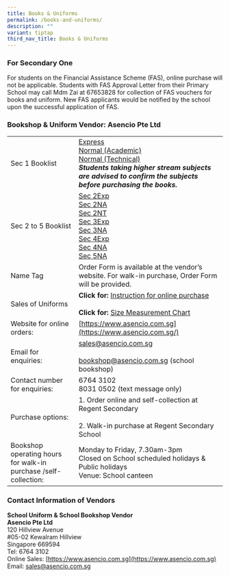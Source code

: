 ```yaml
---
title: Books & Uniforms
permalink: /books-and-uniforms/
description: ""
variant: tiptap
third_nav_title: Books & Uniforms
---
```

### **For Secondary One**

For students on the Financial Assistance Scheme (FAS), online purchase will not be applicable. Students with FAS Approval Letter from their Primary School may call Mdm Zai at 67653828 for collection of FAS vouchers for books and uniform. New FAS applicants would be notified by the school upon the successful application of FAS.


### **Bookshop &amp; Uniform Vendor: Asencio Pte Ltd**

|  |  |
| -------- | -------- |
| Sec 1 Booklist     | [Express](/files/Booklist%202023_RGS%20S1Exp.pdf)<br>[Normal (Academic)](/files/Booklist%202023_RGS%20S1NA.pdf)<br>[Normal (Technical)](/files/Booklist%202023_RGS%20S1NT.pdf)<br>***Students taking higher stream subjects are advised to confirm the subjects before purchasing the books.***    |
| Sec 2 to 5 Booklist | [Sec 2Exp](/files/Booklist%202023_RGS%20S2Exp.pdf)<br>[Sec 2NA](/files/Booklist%202023_RGS%20S2NA.pdf)<br>[Sec 2NT](/files/Booklist%202023_RGS%20S2NT.pdf)<br>[Sec 3Exp](/files/Booklist%202023_RGS%20S3Exp.pdf)<br>[Sec 3NA](/files/Booklist%202023_RGS%20S3NA.pdf)<br>[Sec 4Exp](/files/Booklist%202023_RGS%20S4Exp.pdf)<br>[Sec 4NA](/files/Booklist%202023_RGS%20S4NA.pdf)<br>[Sec 5NA](/files/Booklist%202023_RGS%20S5.pdf)   |
| Name Tag     | Order Form is available at the vendor’s website. For walk-in purchase, Order Form will be provided.    |
| Sales of Uniforms  | **Click for:** [Instruction for online purchase](/files/updated%20online%20uniform%20purchase%20info%202022%20(Regent%20Sec%20Sch).pdf)<br><br>**Click for:** [Size Measurement Chart](/files/Regent%20Sec%20size%20guide%20and%20measurements%202022.pdf)  |
| Website for online orders:     | [https://www.asencio.com.sg](https://www.asencio.com.sg/)    |
| Email for enquiries:     | [sales@asencio.com.sg](mailto:sales@asencio.com.sg)<br><br> [bookshop@asencio.com.sg](mailto:bookshop@asencio.com.sg) (school bookshop)    |
| Contact number for enquiries:     | 6764 3102<br>8031 0502 (text message only)    |
| Purchase options:     | 1. Order online and self-collection at Regent Secondary<br><br>2. Walk-in purchase at Regent Secondary School    |
| Bookshop operating hours for walk-in purchase /self-collection:     | Monday to Friday, 7.30am-3pm<br>Closed on School scheduled holidays &amp; Public holidays<br>Venue: School canteen |


### **Contact Information of Vendors**

**School Uniform &amp; School Bookshop Vendor**<br>**Asencio Pte Ltd**<br>120 Hillview Avenue<br>#05-02 Kewalram Hillview<br>Singapore 669594<br>Tel: 6764 3102<br>Online Sales: [https://www.asencio.com.sg](https://www.asencio.com.sg)<br>Email: [sales@asencio.com.sg](mailto:sales@asencio.com.sg)